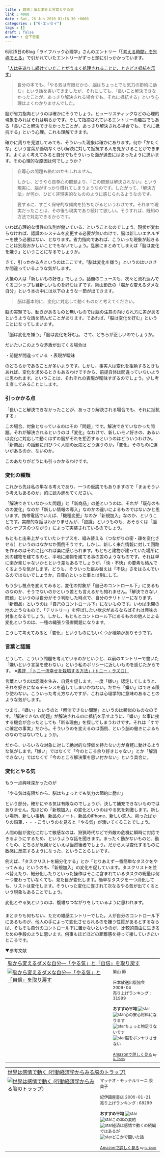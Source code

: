 ```yaml
---
title : 雑感：脳と変化と言葉とやる気
link : 4088
date : Sat, 26 Jun 2010 01:16:30 +0000
categories : ["6-エッセイ"]
tags : []
draft : false
author : 倉下忠憲
---
```


6月25日のBlog「ライフハック心理学」さんのエントリー「<a href="http://www.mindhacks.jp/2010/06/post-2534">「考える時間」を別枠でとる</a>」で引かれていたエントリーがずっと頭に引っかかっています。

「<a href="http://www.mindhacks.jp/2010/03/post-2206">人は先送りし続けていたことがうまく処理されることに、ときどき抵抗を示す</a>」

<blockquote>
自分の本でも、「やる気は有限だから、脳はちょっとでも気力の節約に励む」という話を書いてきましたが、それにしても、「長いこと解決できなかったことが、あっさり解決される場合でも、それに抵抗する」という心理はよくわかりませんでした。
</blockquote>

脳が省力指向というのは確かにそうでしょう。ヒューリスティックなどの心理的現象をみればそれは明らかです。そして指摘されているエントリーの趣旨でもある「長いこと解決できなかったことが、あっさり解決される場合でも、それに抵抗する」という心理。これも理解できます。

確かに周りを見渡してみても、そういった現象は確かにあります。何か「かたくな」という言葉が適切なくらい解決に対して抵抗する人を見かけることができます。よくよく考えてみると自分でもそういった面が過去にはあったように思います。その心理的な原因は何でしょうか？

<blockquote>
自尊心の問題も絡むのかもしれません。

しかし、どうやら自尊心の問題より、「この問題は解決されない」という現実に、脳がすっかり慣れてしまうようなのです。したがって、「解決方法」が何か、ひどく非現実的なもののように感じられるようなのです。
</blockquote>

<blockquote>
要するに、すごく保守的な傾向を持ちたがるというわけです。それまで現実だったことは、その後も現実であり続けて欲しい。そうすれば、既知の方法で対応できるからです。
</blockquote>

いわば心理的な慣性の法則が働いている、ということなのでしょう。現状が変わらなければ、認識のシステムを変更する必要が無いわけで、脳は新しいエネルギーを使う必要はない、となります。省力指向であれば、こういった現象が起きることは別段おかしいことでもないでしょう。乱暴にまとめてしまえば「脳は変化を嫌う」ということになるでしょうか。

さて、引っかかる点というのはここです。「脳は変化を嫌う」というのはいささか間違っているような気がします。

大抵の人は「新しいもの好き」でしょう。話題のニュースも、次々と流れ込んでくるゴシップも目新しいものを好むはずです。築山節氏の「脳から変えるダメな自分」という本の中には以下のような一節が出てきます。

<blockquote>
脳は基本的に、変化に対応して動くものだと考えてください。
</blockquote>

脳の実験でも、動きがあるものと無いものでは脳の注意の向けられ方に差があるというような話を読んだことがあります。であれば、「脳は変化を好む」ということになってしまいます。

「脳は変化を嫌う」「脳は変化を好む」。
さて、どちらが正しいのでしょうか。

だいたいこのような矛盾が出てくる場合は

・前提が間違っている
・表現が曖昧

のどちらかであることが多いようです。しかし、事実人は変化を拒絶するときもあれば、変化を求めるときもあるわけですから、前提自体は間違っていないように思われます。ということは、それぞれの表現が曖昧すぎるのでしょう。少し考え直してみることにします。

<h3>引っかかる点</h3>
「長いこと解決できなかったことが、あっさり解決される場合でも、それに抵抗する」

この場合、対象となっているのはその「問題」です。解決できていなかった問題。それが解決されるというのは「変化」なわけで、新しいモノ好きの、あるいは変化に対応して動くはずの脳がそれを拒否するというのはどういうわけか。「新商品」の話題に飛びつく人間の反応とどう違うのか。「変化」そのものに違いがあるのか、ないのか。

このあたりがどうにも引っかかるわけです。

<h3>変化の種類</h3>
これから先は私の単なる考えであり、一つの仮説でもありますので「まぁそういう考えもあるのか」的に読み進めてください。

「解決できていなかった問題」と「新商品」の差というのは、それが「既存のものの変化」なのか「新しい情報の導入」なのかの違いによるものではないかと思います。携帯電話でいえば、「機種変更」なのか「新規加入」なのか、ということです。実際的な話はわかりませんが、「認識」というものも、おそらくは「脳のシナプスのつながり」によって実装されているのでしょう。

もともと出来上がっていたシナプスを、組み替える（つながりの密・疎を変化させる）というのはなかなか面倒そうです。しかし、新しく来た情報に対して回路を作るのはそれに比べれば楽に感じられます。もともと建物が建っていた場所に別の建物を建てるのと、平地に建物を建てる事の差のようなものです。それは単に楽か楽じゃないかとという差もあるでしょうが、「快・不快」の要素も絡んでくるような気がします。どうも、そういった組み替えは「不快」さをはらんでいるのではないでしょうか。自尊心といった事とは別にして。

もう少し視点を変えてみると、変化の対象が「自己のコントロール下」にあるものなのか、そうでないのかという差とも言えるかも知れません。「解決できない問題」というのは自分がそう判断した時点で、自分のテリトリーになります。「新商品」というのは「自己のコントロール下」にないものです。いわば未開の地のようなもので、「テリトリー」を伸ばしたい欲求があるならばそれは興味の対象となるでしょう。しかし、もともとコントロール下にあるものの他人による変化というのは、一種の縄張り侵害問題になります。

こうして考えてみると「変化」というものにもいくつか種類がありそうです。
<h3>言葉と認識</h3>
どうして、こういう問題を考えているのかというと、以前のエントリーで書いた「嫌いという言葉を使わない」という私のポリシーに近しいものを感じたからです。
※<a href="https://rashita.net/blog/?p=3671">書評　「トニー流幸せを栽培する方法」（トニー・ラズロ）</a>

言葉というのは認識を生み、自覚を促します。一度「嫌い」認定してしまうと、それを好きになるチャンスを逃してしまいかねない。だから「嫌い」はできる限り使わない。こういった考え方なんですが、これは心理学的に意味のあることのような気がします。

つまり、「嫌い」というのと「解消できない問題」というのは類似のものなのです。「解決できない問題」が解決されるのに抵抗を示すように、「嫌い」な事に接する機会が合ったとしても「断る理由」を探してしまうわけです。それは「すでに確定の事実」だから。そういうのを変えるのは面倒、という脳の働きによるものなのではないでしょうか。

だから、いろいろな対象に対して絶対的な評価を持たない方が身軽に動けるような気がします。「嫌い」ではなくて「今のところ余り好きじゃない」とか「解消できない」ではなくて「今のところ解決策を思い付かない」という具合に。
<h3>変化とやる気</h3>
もう一点興味深かったのが

「やる気は有限だから、脳はちょっとでも気力の節約に励む」

という部分。確かにやる気は有限なのでしょうが、決して補充できないものではありません。先ほどの「新規加入」の変化というのはやる気を刺激します。新しい場所、新しい事柄、新品のノート、新品のiPhone、新しい恋人、削ったばかりの鉛筆、・・・こういうのを見ると「やる気」が湧いてくることでしょう。

人間の脳が変化に対して敏感なのは、狩猟時代などで外敵の危機に瞬時に対応できるようにするため、というような話を聞きます。まったく動かないものと、動くもの、どちらが危険かといえば当然後者でしょう。だから人は変化するものに敏感に反応するようになった、ということらしいです。

例えば、「タスクリストを細分化する」とか「とりあえず一番簡単なタスクをやってみる」というのも、「新規加入」の変化を促しています。タスクリストを並べ替えたり、細分化したりといった操作はそこに含まれているタスクの総量は何一つ変わっていなくても、見た目が変化します。簡単なタスクを一つ消化しても、リストは変化します。そういった変化に促されて次なるやる気が出てくるという現象もあることでしょう。

変化とやる気というのは、複雑なつながりをしているように思われます。

<h3></h3>
まとまりも何もない、ただの雑感エントリーでした。人が自分のコントロール下にあるものが、他人の手によって変化させられるのを嫌う性質があるとするならば、そもそも自分のコントロール下に置かないというのが、比較的自由に生きるための手段のように思います。何事もほどほどの距離感を持って接していきたいところです。

▼参考文献
<table  border="0" cellpadding="5"><tr><td colspan="2"><a href="http://www.amazon.co.jp/%E8%84%B3%E3%81%8B%E3%82%89%E5%A4%89%E3%81%88%E3%82%8B%E3%83%80%E3%83%A1%E3%81%AA%E8%87%AA%E5%88%86%E2%80%95%E3%80%8C%E3%82%84%E3%82%8B%E6%B0%97%E3%80%8D%E3%81%A8%E3%80%8C%E8%87%AA%E4%BF%A1%E3%80%8D%E3%82%92%E5%8F%96%E3%82%8A%E6%88%BB%E3%81%99-%E7%AF%89%E5%B1%B1-%E7%AF%80/dp/4140813709%3FSubscriptionId%3D15SMZCTB9V8NGR2TW082%26tag%3Drashita1000-22%26linkCode%3Dxm2%26camp%3D2025%26creative%3D165953%26creativeASIN%3D4140813709" target="_top">脳から変えるダメな自分―「やる気」と「自信」を取り戻す</a><img src="http://www.assoc-amazon.jp/e/ir?t=rashita1000-22&l=ur2&o=9" width="1" height="1" style="border: none;" alt="" /></td></tr><tr><td valign="top"><a href="http://www.amazon.co.jp/%E8%84%B3%E3%81%8B%E3%82%89%E5%A4%89%E3%81%88%E3%82%8B%E3%83%80%E3%83%A1%E3%81%AA%E8%87%AA%E5%88%86%E2%80%95%E3%80%8C%E3%82%84%E3%82%8B%E6%B0%97%E3%80%8D%E3%81%A8%E3%80%8C%E8%87%AA%E4%BF%A1%E3%80%8D%E3%82%92%E5%8F%96%E3%82%8A%E6%88%BB%E3%81%99-%E7%AF%89%E5%B1%B1-%E7%AF%80/dp/4140813709%3FSubscriptionId%3D15SMZCTB9V8NGR2TW082%26tag%3Drashita1000-22%26linkCode%3Dxm2%26camp%3D2025%26creative%3D165953%26creativeASIN%3D4140813709" target="_top"><img src="http://ecx.images-amazon.com/images/I/41qofcVBBBL._SL160_.jpg" border="0" alt="脳から変えるダメな自分―「やる気」と「自信」を取り戻す" /></a></td><td valign="top"><font size="-1">築山 節 <br /><br />日本放送出版協会  2009-04<br />売り上げランキング : 31999<br /><br /><strong>おすすめ平均  </strong><img src="http://g-images.amazon.com/images/G/01/detail/stars-3-0.gif" alt="star" /><br /><img src="http://g-images.amazon.com/images/G/01/detail/stars-4-0.gif" alt="star" />心の安心材料になります<br /><img src="http://g-images.amazon.com/images/G/01/detail/stars-2-0.gif" alt="star" />ちょっと物足りないです<br /><img src="http://g-images.amazon.com/images/G/01/detail/stars-1-0.gif" alt="star" />脳をボンヤリさせない<br /><br /><a href="http://www.amazon.co.jp/%E8%84%B3%E3%81%8B%E3%82%89%E5%A4%89%E3%81%88%E3%82%8B%E3%83%80%E3%83%A1%E3%81%AA%E8%87%AA%E5%88%86%E2%80%95%E3%80%8C%E3%82%84%E3%82%8B%E6%B0%97%E3%80%8D%E3%81%A8%E3%80%8C%E8%87%AA%E4%BF%A1%E3%80%8D%E3%82%92%E5%8F%96%E3%82%8A%E6%88%BB%E3%81%99-%E7%AF%89%E5%B1%B1-%E7%AF%80/dp/4140813709%3FSubscriptionId%3D15SMZCTB9V8NGR2TW082%26tag%3Drashita1000-22%26linkCode%3Dxm2%26camp%3D2025%26creative%3D165953%26creativeASIN%3D4140813709" target="_top">Amazonで詳しく見る</a></font><font size="-2"> by <a href="http://www.goodpic.com/mt/aws/index.html" >G-Tools</a></font></td></tr></table>

<table  border="0" cellpadding="5"><tr><td colspan="2"><a href="http://www.amazon.co.jp/%E4%B8%96%E7%95%8C%E3%81%AF%E6%84%9F%E6%83%85%E3%81%A7%E5%8B%95%E3%81%8F-%E8%A1%8C%E5%8B%95%E7%B5%8C%E6%B8%88%E5%AD%A6%E3%81%8B%E3%82%89%E3%81%BF%E3%82%8B%E8%84%B3%E3%81%AE%E3%83%88%E3%83%A9%E3%83%83%E3%83%97-%E3%83%9E%E3%83%83%E3%83%86%E3%82%AA%E3%83%BB%E3%83%A2%E3%83%83%E3%83%86%E3%83%AB%E3%83%AA%E3%83%BC%E3%83%8B/dp/4314010541%3FSubscriptionId%3D15SMZCTB9V8NGR2TW082%26tag%3Drashita1000-22%26linkCode%3Dxm2%26camp%3D2025%26creative%3D165953%26creativeASIN%3D4314010541" target="_top">世界は感情で動く (行動経済学からみる脳のトラップ)</a><img src="http://www.assoc-amazon.jp/e/ir?t=rashita1000-22&l=ur2&o=9" width="1" height="1" style="border: none;" alt="" /></td></tr><tr><td valign="top"><a href="http://www.amazon.co.jp/%E4%B8%96%E7%95%8C%E3%81%AF%E6%84%9F%E6%83%85%E3%81%A7%E5%8B%95%E3%81%8F-%E8%A1%8C%E5%8B%95%E7%B5%8C%E6%B8%88%E5%AD%A6%E3%81%8B%E3%82%89%E3%81%BF%E3%82%8B%E8%84%B3%E3%81%AE%E3%83%88%E3%83%A9%E3%83%83%E3%83%97-%E3%83%9E%E3%83%83%E3%83%86%E3%82%AA%E3%83%BB%E3%83%A2%E3%83%83%E3%83%86%E3%83%AB%E3%83%AA%E3%83%BC%E3%83%8B/dp/4314010541%3FSubscriptionId%3D15SMZCTB9V8NGR2TW082%26tag%3Drashita1000-22%26linkCode%3Dxm2%26camp%3D2025%26creative%3D165953%26creativeASIN%3D4314010541" target="_top"><img src="http://ecx.images-amazon.com/images/I/51Bp6zKjjLL._SL160_.jpg" border="0" alt="世界は感情で動く (行動経済学からみる脳のトラップ)" /></a></td><td valign="top"><font size="-1">マッテオ・モッテルリーニ 泉 典子 <br /><br />紀伊國屋書店  2009-01-21<br />売り上げランキング : 68299<br /><br /><strong>おすすめ平均  </strong><img src="http://g-images.amazon.com/images/G/01/detail/stars-4-0.gif" alt="star" /><br /><img src="http://g-images.amazon.com/images/G/01/detail/stars-4-0.gif" alt="star" />この本の要約<br /><img src="http://g-images.amazon.com/images/G/01/detail/stars-4-0.gif" alt="star" />経済は感情で動くの続編ではあるが<br /><img src="http://g-images.amazon.com/images/G/01/detail/stars-3-0.gif" alt="star" />どこかで聞いた話<br /><br /><a href="http://www.amazon.co.jp/%E4%B8%96%E7%95%8C%E3%81%AF%E6%84%9F%E6%83%85%E3%81%A7%E5%8B%95%E3%81%8F-%E8%A1%8C%E5%8B%95%E7%B5%8C%E6%B8%88%E5%AD%A6%E3%81%8B%E3%82%89%E3%81%BF%E3%82%8B%E8%84%B3%E3%81%AE%E3%83%88%E3%83%A9%E3%83%83%E3%83%97-%E3%83%9E%E3%83%83%E3%83%86%E3%82%AA%E3%83%BB%E3%83%A2%E3%83%83%E3%83%86%E3%83%AB%E3%83%AA%E3%83%BC%E3%83%8B/dp/4314010541%3FSubscriptionId%3D15SMZCTB9V8NGR2TW082%26tag%3Drashita1000-22%26linkCode%3Dxm2%26camp%3D2025%26creative%3D165953%26creativeASIN%3D4314010541" target="_top">Amazonで詳しく見る</a></font><font size="-2"> by <a href="http://www.goodpic.com/mt/aws/index.html" >G-Tools</a></font></td></tr></table>
